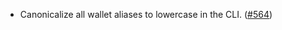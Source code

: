 - Canonicalize all wallet aliases to lowercase in the CLI.
  ([#564](https://github.com/anoma/anoma/issues/564))